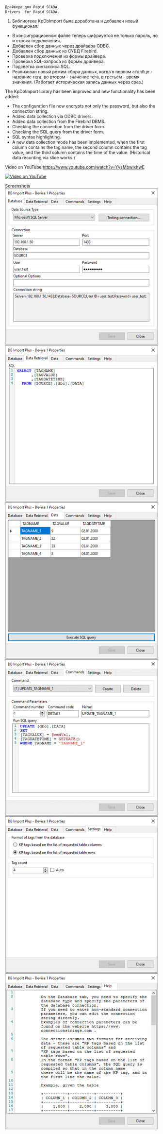 	Драйвера для Rapid SCADA.
	Drivers  for Rapid SCADA.
1. Библиотека KpDbImport была доработана и добавлен новый функционал:
- В конфигурационном файле теперь шифриуется не только пароль, но и строка подключения.
- Добавлен сбор данных через драйвера ODBC.
- Добавлен сбор данных из СУБД Firebird.
- Проверка подключения из формы драйвера.
- Проверка SQL-запроса из формы драйвера.
- Подсветка синтаксиса SQL.
- Реализован новый режим сбора данных, когда в первом столбце - название тега, во втором - значение тега, в третьем - время значения. (Работает историческая запись данных через срез.)

The KpDbImport library has been improved and new functionality has been added:
- The configuration file now encrypts not only the password, but also the connection string.
- Added data collection via ODBC drivers.
- Added data collection from the Firebird DBMS.
- Checking the connection from the driver form.
- Checking the SQL query from the driver form.
- SQL syntax highlighting.
- A new data collection mode has been implemented, when the first column contains the tag name, the second column contains the tag value, and the third column contains the time of the value. (Historical data recording via slice works.)

Video on YouTube 
https://www.youtube.com/watch?v=YysMbwIxhwE

[![Video on YouTube](https://img.youtube.com/vi/YysMbwIxhwE/0.jpg)](https://www.youtube.com/watch?v=YysMbwIxhwE)


Screenshots
![DrvDbImportPlus](https://raw.githubusercontent.com/JurasskPark/RapidScada_v6/master/OpenDrivers/Source/DrvDbImportPlus_001.png)
![DrvDbImportPlus](https://raw.githubusercontent.com/JurasskPark/RapidScada_v6/master/OpenDrivers/Source/DrvDbImportPlus_002.png)
![DrvDbImportPlus](https://raw.githubusercontent.com/JurasskPark/RapidScada_v6/master/OpenDrivers/Source/DrvDbImportPlus_003.png)
![DrvDbImportPlus](https://raw.githubusercontent.com/JurasskPark/RapidScada_v6/master/OpenDrivers/Source/DrvDbImportPlus_004.png)
![DrvDbImportPlus](https://raw.githubusercontent.com/JurasskPark/RapidScada_v6/master/OpenDrivers/Source/DrvDbImportPlus_005.png)
![DrvDbImportPlus](https://raw.githubusercontent.com/JurasskPark/RapidScada_v6/master/OpenDrivers/Source/DrvDbImportPlus_006.png)